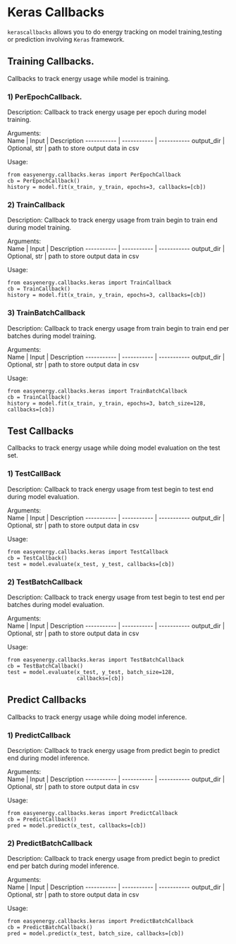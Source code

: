 # Keras Callbacks

`kerascallbacks` allows you to do energy tracking on model training,testing or prediction involving `Keras` framework. 

## Training Callbacks.  
Callbacks to track energy usage while model is training.  

### 1) PerEpochCallback.  

Description: Callback to track energy usage per epoch during model training. 

Arguments:   
Name | Input | Description 
 ----------- | ----------- |  -----------
output_dir | Optional, str | path to store output data in csv

Usage:   

```
from easyenergy.callbacks.keras import PerEpochCallback
cb = PerEpochCallback()
history = model.fit(x_train, y_train, epochs=3, callbacks=[cb])
```

### 2) TrainCallback

Description: Callback to track energy usage from train begin to train end during model training. 

Arguments:   
Name | Input | Description 
 ----------- | ----------- |  -----------
output_dir | Optional, str | path to store output data in csv

Usage:   

```
from easyenergy.callbacks.keras import TrainCallback
cb = TrainCallback()
history = model.fit(x_train, y_train, epochs=3, callbacks=[cb])
```

### 3) TrainBatchCallback

Description: Callback to track energy usage from train begin to train end per batches during model training. 

Arguments:   
Name | Input | Description 
 ----------- | ----------- |  -----------
output_dir | Optional, str | path to store output data in csv

Usage:   

```
from easyenergy.callbacks.keras import TrainBatchCallback
cb = TrainCallback()
history = model.fit(x_train, y_train, epochs=3, batch_size=128, callbacks=[cb])
```

## Test Callbacks

Callbacks to track energy usage while doing model evaluation on the test set.

### 1) TestCallBack

Description: Callback to track energy usage from test begin to test end during model evaluation. 

Arguments:   
Name | Input | Description 
 ----------- | ----------- |  -----------
output_dir | Optional, str | path to store output data in csv

Usage:   

```
from easyenergy.callbacks.keras import TestCallback
cb = TestCallback()
test = model.evaluate(x_test, y_test, callbacks=[cb])
```
### 2) TestBatchCallback

Description: Callback to track energy usage from test begin to test end per batches during model evaluation. 

Arguments:   
Name | Input | Description 
 ----------- | ----------- |  -----------
output_dir | Optional, str | path to store output data in csv

Usage:   

```
from easyenergy.callbacks.keras import TestBatchCallback
cb = TestBatchCallback()
test = model.evaluate(x_test, y_test, batch_size=128,
                      callbacks=[cb])
```

## Predict Callbacks

Callbacks to track energy usage while doing model inference.

### 1) PredictCallback

Description: Callback to track energy usage from predict begin to predict end during model inference. 

Arguments:   
Name | Input | Description 
 ----------- | ----------- |  -----------
output_dir | Optional, str | path to store output data in csv

Usage:   

```
from easyenergy.callbacks.keras import PredictCallback
cb = PredictCallback()
pred = model.predict(x_test, callbacks=[cb])

```

### 2) PredictBatchCallback

Description: Callback to track energy usage from predict begin to predict end per batch during model inference. 

Arguments:   
Name | Input | Description 
 ----------- | ----------- |  -----------
output_dir | Optional, str | path to store output data in csv

Usage:   

```
from easyenergy.callbacks.keras import PredictBatchCallback
cb = PredictBatchCallback()
pred = model.predict(x_test, batch_size, callbacks=[cb])

```



